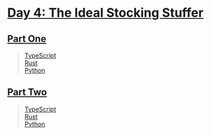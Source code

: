 # [Day 4: The Ideal Stocking Stuffer](https://adventofcode.com/2015/day/4)

## [Part One](https://adventofcode.com/2015/day/4#part1)

> [TypeScript](/solutions/typescript/2015/04/src/p1.ts)\
> [Rust](/solutions/rust/2015/04/src/lib.rs)\
> [Python](/solutions/python/year2015/day04/p1.py)

## [Part Two](https://adventofcode.com/2015/day/4#part2)

> [TypeScript](/solutions/typescript/2015/04/src/p2.ts)\
> [Rust](/solutions/rust/2015/04/src/lib.rs)\
> [Python](/solutions/python/year2015/day04/p2.py)
